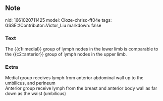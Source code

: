## Note
nid: 1661020711425
model: Cloze-chrisc-ff04e
tags: GSSE::!Contributor::Victor_Liu
markdown: false

### Text
The {{c1::medial}} group of lymph nodes in the lower limb is comparable to the {{c2::anterior}} group of lymph nodes in the upper limb.

### Extra
<div>
  Medial group receives lymph from anterior abdominal wall up to
  the umbilicus, and perineum
</div>Anterior group receive lymph from the breast and anterior
body wall as far down as the waist (umbilicus)
